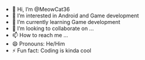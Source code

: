 - 👋 Hi, I’m @MeowCat36
- 👀 I’m interested in Android and Game development
- 🌱 I’m currently learning Game development
- 💞️ I’m looking to collaborate on ...
- 📫 How to reach me ...
- 😄 Pronouns: He/Him
- ⚡ Fun fact: Coding is kinda cool

<!---
MeowCat36/MeowCat36 is a ✨ special ✨ repository because its `README.md` (this file) appears on your GitHub profile.
You can click the Preview link to take a look at your changes.
--->

